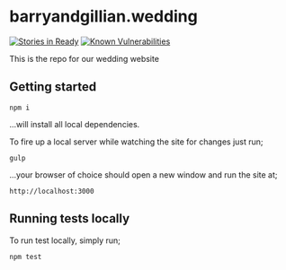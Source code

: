# barryandgillian.wedding

[![Stories in Ready](https://badge.waffle.io/barrymcgee/barryandgillian.wedding.png?label=ready&title=Ready)](https://waffle.io/barrymcgee/barryandgillian.wedding)
[![Known Vulnerabilities](https://snyk.io/test/npm/name/badge.svg)](https://snyk.io/test/npm/name)

This is the repo for our wedding website

## Getting started

`npm i`

...will install all local dependencies.

To fire up a local server while watching the site for changes just run;

`gulp`

...your browser of choice should open a new window and run the site at;

`http://localhost:3000`

## Running tests locally

To run test locally, simply run;

`npm test`

